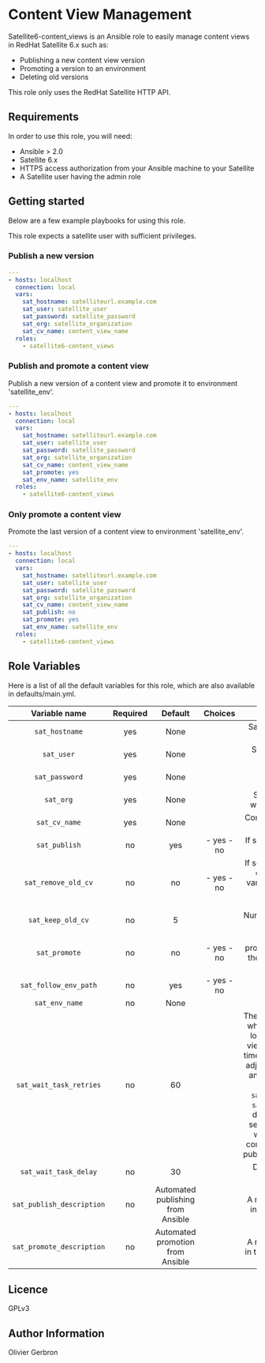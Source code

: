 # Content View Management

Satellite6-content_views is an Ansible role to easily manage content views in RedHat Satellite 6.x such as:

* Publishing a new content view version
* Promoting a version to an environment
* Deleting old versions

This role only uses the RedHat Satellite HTTP API.

## Requirements

In order to use this role, you will need:

* Ansible > 2.0
* Satellite 6.x 
* HTTPS access authorization from your Ansible machine to your Satellite
* A Satellite user having the admin role


## Getting started

Below are a few example playbooks for using this role.

This role expects a satellite user with sufficient privileges.

### Publish a new version

``` yml
---
- hosts: localhost
  connection: local
  vars:
    sat_hostname: satelliteurl.example.com
    sat_user: satellite_user
    sat_password: satellite_password
    sat_org: satellite_organization
    sat_cv_name: content_view_name
  roles:
    - satellite6-content_views
```

### Publish and promote a content view

Publish a new version of a content view and promote it to environment 'satellite_env'.  

``` yml
---
- hosts: localhost
  connection: local
  vars:
    sat_hostname: satelliteurl.example.com
    sat_user: satellite_user
    sat_password: satellite_password
    sat_org: satellite_organization
    sat_cv_name: content_view_name
    sat_promote: yes
    sat_env_name: satellite_env
  roles:
    - satellite6-content_views
```

### Only promote a content view

Promote the last version of a content view to environment 'satellite_env'.  

``` yml
---
- hosts: localhost
  connection: local
  vars:
    sat_hostname: satelliteurl.example.com
    sat_user: satellite_user
    sat_password: satellite_password
    sat_org: satellite_organization
    sat_cv_name: content_view_name
    sat_publish: no
    sat_promote: yes
    sat_env_name: satellite_env
  roles:
    - satellite6-content_views
```

## Role Variables

Here is a list of all the default variables for this role, which are also available in defaults/main.yml.

| Variable name           | Required | Default                           | Choices  | Comments |
|:-----------------------:|:--------:|:---------------------------------:|:--------:|:--------:|
|`sat_hostname`           | yes      | None                              |          |Satellite hostname, can be an IP or DNS|
|`sat_user`               | yes      | None                              |          |Satellite username, must have admin privileges|
|`sat_password`           | yes      | None                              |          |Satellite password for username|
|`sat_org`                | yes      | None                              |          |Satellite Organization in which the content view is|
|`sat_cv_name`            | yes      | None                              |          |Content view name we want to publish|
|`sat_publish`            | no       | yes                               |- yes - no|If set to yes, this will publish a new version|
|`sat_remove_old_cv`      | no       | no                                |- yes - no|If set to yes, this will remove old content views, use variable `sat_keep_old_cv` to specify the number of content views to keep |
|`sat_keep_old_cv`        | no       | 5                                 |          |Number of old content views to keep|
|`sat_promote`            | no       | no                                |- yes - no|If set to yes, this will promote the content view to the specified env (with var `sat_env_name`)|
|`sat_follow_env_path`    | no       | yes                               |- yes - no|TODO|
|`sat_env_name`           | no       | None                              |          |Env to promote to|
|`sat_wait_task_retries`  | no       | 60                                |          |These vars can be increased when Satellite promotion is long. Since some content views can take quite a long time to be published you can adjust the number of retries and the delay. The default timeout for a task is `sat_wait_task_retries` * `sat_wait_task_delay`. By default, 60 * 30 = 1800 seconds, meaning ansible will wait for 30min for a content view to finish  being published/promoted/deleted.|
|`sat_wait_task_delay`    | no       | 30                                |          |Delay between two task checks|
|`sat_publish_description`| no       | Automated publishing from Ansible |          |A message that will appear in the version description |
|`sat_promote_description`| no       | Automated promotion from Ansible  |          |A message that will appear in the promotion description|

## Licence

GPLv3

## Author Information
Olivier Gerbron